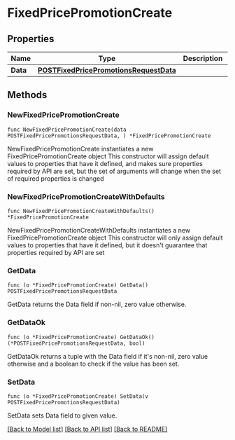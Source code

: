 # FixedPricePromotionCreate

## Properties

Name | Type | Description | Notes
------------ | ------------- | ------------- | -------------
**Data** | [**POSTFixedPricePromotionsRequestData**](POSTFixedPricePromotionsRequestData.md) |  | 

## Methods

### NewFixedPricePromotionCreate

`func NewFixedPricePromotionCreate(data POSTFixedPricePromotionsRequestData, ) *FixedPricePromotionCreate`

NewFixedPricePromotionCreate instantiates a new FixedPricePromotionCreate object
This constructor will assign default values to properties that have it defined,
and makes sure properties required by API are set, but the set of arguments
will change when the set of required properties is changed

### NewFixedPricePromotionCreateWithDefaults

`func NewFixedPricePromotionCreateWithDefaults() *FixedPricePromotionCreate`

NewFixedPricePromotionCreateWithDefaults instantiates a new FixedPricePromotionCreate object
This constructor will only assign default values to properties that have it defined,
but it doesn't guarantee that properties required by API are set

### GetData

`func (o *FixedPricePromotionCreate) GetData() POSTFixedPricePromotionsRequestData`

GetData returns the Data field if non-nil, zero value otherwise.

### GetDataOk

`func (o *FixedPricePromotionCreate) GetDataOk() (*POSTFixedPricePromotionsRequestData, bool)`

GetDataOk returns a tuple with the Data field if it's non-nil, zero value otherwise
and a boolean to check if the value has been set.

### SetData

`func (o *FixedPricePromotionCreate) SetData(v POSTFixedPricePromotionsRequestData)`

SetData sets Data field to given value.



[[Back to Model list]](../README.md#documentation-for-models) [[Back to API list]](../README.md#documentation-for-api-endpoints) [[Back to README]](../README.md)


